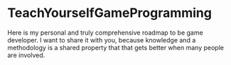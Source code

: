 # TeachYourselfGameProgramming
Here is my personal and truly comprehensive roadmap to be game developer. I want to share it with you, because knowledge and a methodology is a shared property that that gets better when many people are involved.
